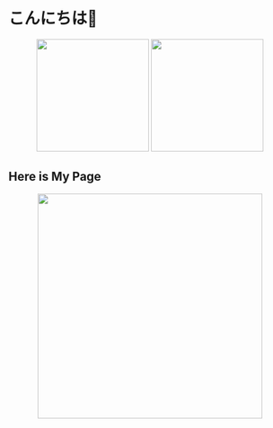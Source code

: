 # こんにちは👋

<p align="center">
  <img src="https://github-readme-stats-delta-plum-94.vercel.app/api?username=hhh67&count_private=true&show_icons=true&theme=tokyonight" height="200">
  <img src="https://github-readme-stats-delta-plum-94.vercel.app/api/top-langs/?username=hhh67&theme=tokyonight" height="200">
</p>

## Here is My Page

<p align="center">
    <a href="https://hhh67.github.io/app-portal/pages/native/">
      <img src="https://hhh67.github.io/app-portal/public/link_button.png" width="400">
    </a>  
</p>
